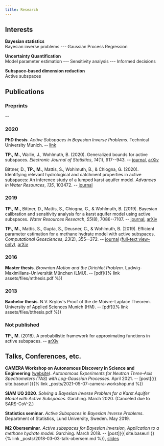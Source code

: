 ```yaml
---
title: Research
---
```

## Interests
**Bayesian statistics**  
Bayesian inverse problems --- Gaussian Process Regression

**Uncertainty Quantification**  
Model parameter estimation --- Sensitivity analysis --- Informed decisions

**Subspace-based dimension reduction**  
Active subspaces


## Publications
### Preprints
--

### 2020
**PhD thesis**. *Active Subspaces in Bayesian Inverse Problems*. Technical University Munich. -- [link](https://mediatum.ub.tum.de/?id=1546065)

**TP., M.**, Wallin, J., Wohlmuth, B. (2020). Generalized bounds for active subspaces. _Electronic Journal of Statistics_, _14_(1), 917--943. -- [journal](https://doi.org/10.1214/20-EJS1684), [arXiv](https://arxiv.org/abs/1910.01399)

Bittner, D., **TP., M.**, Mattis, S., Wohlmuth, B., & Chiogna, G. (2020).
Identifying relevant hydrological and catchment properties in active subspaces: An inference study of a lumped karst aquifer model. _Advances in Water Resources_, _135_, 103472. -- [journal](https://doi.org/10.1016/j.advwatres.2019.103472)

### 2019
**TP., M.**, Bittner, D., Mattis, S., Chiogna, G., & Wohlmuth, B. (2019).
Bayesian calibration and sensitivity analysis for a karst aquifer model using active subspaces. _Water Resources Research_, _55_(8), 7086--7107. -- [journal](https://doi.org/10.1029/2019WR024739), [arXiv](https://arxiv.org/abs/1901.03283)

**TP., M.**, Mattis, S., Gupta, S., Deusner, C., & Wohlmuth, B. (2019).
Efficient parameter estimation for a methane hydrate model with active subspaces.
_Computational Geosciences_, _23_(2), 355--372. -- [journal](https://doi.org/10.1007/s10596-018-9769-x) ([full-text view-only](https://rdcu.be/5oQt)), [arXiv](https://arxiv.org/abs/1801.09499)

### 2016
**Master thesis**. *Brownian Motion and the Dirichlet Problem*. Ludwig-Maximilians-Universität München (LMU). -- [pdf]({% link assets/files/mthesis.pdf %})

### 2013
**Bachelor thesis**. N.V. Krylov's Proof of the de Moivre-Laplace Theorem. University of Applied Sciences Munich (HM). -- [pdf]({% link assets/files/bthesis.pdf %})

### Not published
**TP., M.** (2018). A probabilistic framework for approximating functions in active subspaces. -- [arXiv](https://arxiv.org/abs/1809.06581)

## Talks, Conferences, etc.
**CAMERA Workshop on Autonomous Discovery in Science and Engineering** ([website](https://autonomous-discovery.lbl.gov/)). *Autonomous Experiments for Neutron Three-Axis Spectrometers (TAS) with Log-Gaussian Processes*. April 2021. -- [post]({{ site.baseurl }}{% link _posts/2021-05-07-camera-workshop.md %})

**SIAM UQ 2020**. *Solving a Bayesian Inverse Problem for a Karst Aquifer Model with Active Subspaces*. Garching. March 2020. (Canceled due to SARS-CoV-2.)

**Statistics seminar**. *Active Subspaces in Bayesian Inverse Problems*. Department of Statistics, Lund University, Sweden. May 2019.

**M2 Oberseminar**. *Active subspaces for Bayesian inversion, Application to a methane hydrate model*. Garching. March 2018. -- [post]({{ site.baseurl }}{% link _posts/2018-03-03-talk-obersem.md %}), [slides](/assets/files/talk-obersem.pdf)

